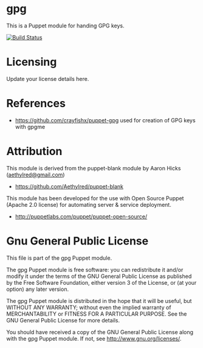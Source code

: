 # gpg

This is a Puppet module for handing GPG keys.

[![Build Status](https://travis-ci.org/nesi/puppet-gpg.png)](https://travis-ci.org/nesi/puppet-gpg)

# Licensing

Update your license details here.

# References

* https://github.com/crayfishx/puppet-gpg used for creation of GPG keys with gpgme

# Attribution

This module is derived from the puppet-blank module by Aaron Hicks (aethylred@gmail.com)

* https://github.com/Aethylred/puppet-blank

This module has been developed for the use with Open Source Puppet (Apache 2.0 license) for automating server & service deployment.

* http://puppetlabs.com/puppet/puppet-open-source/

# Gnu General Public License

This file is part of the gpg Puppet module.

The gpg Puppet module is free software: you can redistribute it and/or modify it under the terms of the GNU General Public License as published by the Free Software Foundation, either version 3 of the License, or (at your option) any later version.

The gpg Puppet module is distributed in the hope that it will be useful, but WITHOUT ANY WARRANTY; without even the implied warranty of MERCHANTABILITY or FITNESS FOR A PARTICULAR PURPOSE.  See the GNU General Public License for more details.

You should have received a copy of the GNU General Public License along with the gpg Puppet module.  If not, see <http://www.gnu.org/licenses/>.